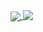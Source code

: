 <a href="https://github.com/anuraghazra/github-readme-stats">
  <img align="center" src="https://github-readme-stats.vercel.app/api?username=tjcages&layout=compact&count_private=true&show_icons=true&theme=dark" />
</a>
<a href="https://github.com/anuraghazra/github-readme-stats">
  <img align="top" src="https://github-readme-stats.vercel.app/api/top-langs?username=tjcages&layout=compact&count_private=true&show_icons=true&theme=dark" />
</a>
